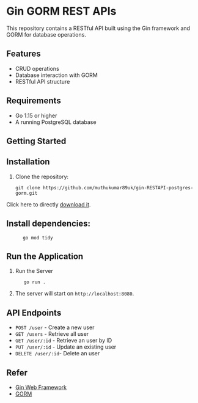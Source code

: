 # Gin GORM REST APIs

This repository contains a RESTful API built using the Gin framework and GORM for database operations.

## Features

- CRUD operations
- Database interaction with GORM
- RESTful API structure

## Requirements

- Go 1.15 or higher
- A running PostgreSQL database

## Getting Started

## Installation

1. Clone the repository:

   ```
   git clone https://github.com/muthukumar89uk/gin-RESTAPI-postgres-gorm.git
   ```
Click here to directly [download it](https://github.com/muthukumar89uk/gin-RESTAPI-postgres-gorm/zipball/master).

## Install dependencies:

          go mod tidy

## Run the Application
  1. Run the Server
   
       ```
          go run .
       ```   
  2. The server will start on `http://localhost:8080`.

## API Endpoints
 
- `POST /user`      - Create a new user
- `GET /users`      - Retrieve all user
- `GET /user/:id`   - Retrieve an user by ID
- `PUT /user/:id`   - Update an existing user
- `DELETE /user/:id`- Delete an user

## Refer
  - [Gin Web Framework](https://github.com/gin-gonic/gin) 
  - [GORM](https://gorm.io/)